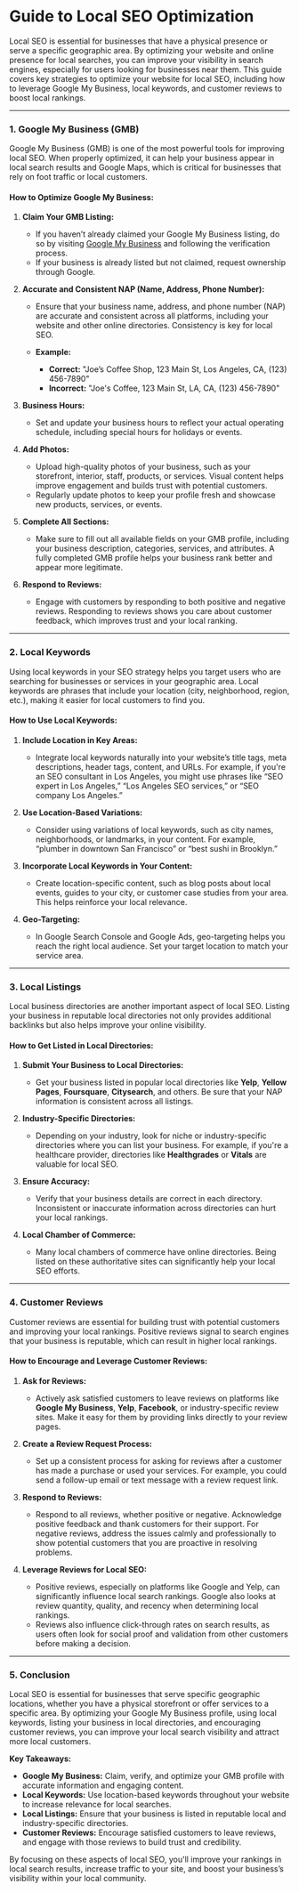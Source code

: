 # Guide to Local SEO Optimization

Local SEO is essential for businesses that have a physical presence or serve a specific geographic area. By optimizing your website and online presence for local searches, you can improve your visibility in search engines, especially for users looking for businesses near them. This guide covers key strategies to optimize your website for local SEO, including how to leverage Google My Business, local keywords, and customer reviews to boost local rankings.

---

### 1. **Google My Business (GMB)**

Google My Business (GMB) is one of the most powerful tools for improving local SEO. When properly optimized, it can help your business appear in local search results and Google Maps, which is critical for businesses that rely on foot traffic or local customers.

#### **How to Optimize Google My Business:**

1. **Claim Your GMB Listing:**

   * If you haven’t already claimed your Google My Business listing, do so by visiting [Google My Business](https://www.google.com/business/) and following the verification process.
   * If your business is already listed but not claimed, request ownership through Google.

2. **Accurate and Consistent NAP (Name, Address, Phone Number):**

   * Ensure that your business name, address, and phone number (NAP) are accurate and consistent across all platforms, including your website and other online directories. Consistency is key for local SEO.
   * **Example:**

     * **Correct:** "Joe’s Coffee Shop, 123 Main St, Los Angeles, CA, (123) 456-7890"
     * **Incorrect:** "Joe's Coffee, 123 Main St, LA, CA, (123) 456-7890"

3. **Business Hours:**

   * Set and update your business hours to reflect your actual operating schedule, including special hours for holidays or events.

4. **Add Photos:**

   * Upload high-quality photos of your business, such as your storefront, interior, staff, products, or services. Visual content helps improve engagement and builds trust with potential customers.
   * Regularly update photos to keep your profile fresh and showcase new products, services, or events.

5. **Complete All Sections:**

   * Make sure to fill out all available fields on your GMB profile, including your business description, categories, services, and attributes. A fully completed GMB profile helps your business rank better and appear more legitimate.

6. **Respond to Reviews:**

   * Engage with customers by responding to both positive and negative reviews. Responding to reviews shows you care about customer feedback, which improves trust and your local ranking.

---

### 2. **Local Keywords**

Using local keywords in your SEO strategy helps you target users who are searching for businesses or services in your geographic area. Local keywords are phrases that include your location (city, neighborhood, region, etc.), making it easier for local customers to find you.

#### **How to Use Local Keywords:**

1. **Include Location in Key Areas:**

   * Integrate local keywords naturally into your website’s title tags, meta descriptions, header tags, content, and URLs. For example, if you're an SEO consultant in Los Angeles, you might use phrases like “SEO expert in Los Angeles,” “Los Angeles SEO services,” or “SEO company Los Angeles.”

2. **Use Location-Based Variations:**

   * Consider using variations of local keywords, such as city names, neighborhoods, or landmarks, in your content. For example, “plumber in downtown San Francisco” or “best sushi in Brooklyn.”

3. **Incorporate Local Keywords in Your Content:**

   * Create location-specific content, such as blog posts about local events, guides to your city, or customer case studies from your area. This helps reinforce your local relevance.

4. **Geo-Targeting:**

   * In Google Search Console and Google Ads, geo-targeting helps you reach the right local audience. Set your target location to match your service area.

---

### 3. **Local Listings**

Local business directories are another important aspect of local SEO. Listing your business in reputable local directories not only provides additional backlinks but also helps improve your online visibility.

#### **How to Get Listed in Local Directories:**

1. **Submit Your Business to Local Directories:**

   * Get your business listed in popular local directories like **Yelp**, **Yellow Pages**, **Foursquare**, **Citysearch**, and others. Be sure that your NAP information is consistent across all listings.

2. **Industry-Specific Directories:**

   * Depending on your industry, look for niche or industry-specific directories where you can list your business. For example, if you're a healthcare provider, directories like **Healthgrades** or **Vitals** are valuable for local SEO.

3. **Ensure Accuracy:**

   * Verify that your business details are correct in each directory. Inconsistent or inaccurate information across directories can hurt your local rankings.

4. **Local Chamber of Commerce:**

   * Many local chambers of commerce have online directories. Being listed on these authoritative sites can significantly help your local SEO efforts.

---

### 4. **Customer Reviews**

Customer reviews are essential for building trust with potential customers and improving your local rankings. Positive reviews signal to search engines that your business is reputable, which can result in higher local rankings.

#### **How to Encourage and Leverage Customer Reviews:**

1. **Ask for Reviews:**

   * Actively ask satisfied customers to leave reviews on platforms like **Google My Business**, **Yelp**, **Facebook**, or industry-specific review sites. Make it easy for them by providing links directly to your review pages.

2. **Create a Review Request Process:**

   * Set up a consistent process for asking for reviews after a customer has made a purchase or used your services. For example, you could send a follow-up email or text message with a review request link.

3. **Respond to Reviews:**

   * Respond to all reviews, whether positive or negative. Acknowledge positive feedback and thank customers for their support. For negative reviews, address the issues calmly and professionally to show potential customers that you are proactive in resolving problems.

4. **Leverage Reviews for Local SEO:**

   * Positive reviews, especially on platforms like Google and Yelp, can significantly influence local search rankings. Google also looks at review quantity, quality, and recency when determining local rankings.
   * Reviews also influence click-through rates on search results, as users often look for social proof and validation from other customers before making a decision.

---

### 5. **Conclusion**

Local SEO is essential for businesses that serve specific geographic locations, whether you have a physical storefront or offer services to a specific area. By optimizing your Google My Business profile, using local keywords, listing your business in local directories, and encouraging customer reviews, you can improve your local search visibility and attract more local customers.

**Key Takeaways:**

* **Google My Business:** Claim, verify, and optimize your GMB profile with accurate information and engaging content.
* **Local Keywords:** Use location-based keywords throughout your website to increase relevance for local searches.
* **Local Listings:** Ensure that your business is listed in reputable local and industry-specific directories.
* **Customer Reviews:** Encourage satisfied customers to leave reviews, and engage with those reviews to build trust and credibility.

By focusing on these aspects of local SEO, you'll improve your rankings in local search results, increase traffic to your site, and boost your business’s visibility within your local community.
